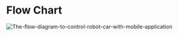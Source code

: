 # Flow Chart

![The-flow-diagram-to-control-robot-car-with-mobile-application](https://github.com/hamzahassan535/Voice-Controlled-Robot/assets/135664238/a92663c1-6d5d-48cf-8d22-c835b1b1c439)
